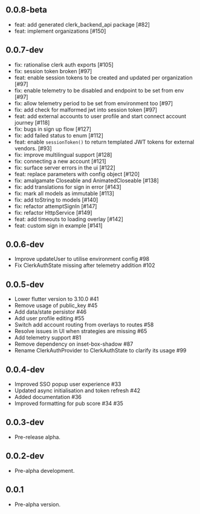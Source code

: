 ## 0.0.8-beta

* feat: add generated clerk_backend_api package [#82]
* feat: implement organizations [#150] 

## 0.0.7-dev

* fix: rationalise clerk auth exports [#105]
* fix: session token broken [#97]
* feat: enable session tokens to be created and updated per organization [#97]
* fix: enable telemetry to be disabled and endpoint to be set from env [#97]
* fix: allow telemetry period to be set from environment too [#97]
* fix: add check for malformed jwt into session token [#97]
* feat: add external accounts to user profile and start connect account journey [#118]
* fix: bugs in sign up flow [#127]
* fix: add failed status to enum [#112]
* feat: enable `sessionToken()` to return templated JWT tokens for external vendors. [#93]
* fix: improve multilingual support [#128]
* fix: connecting a new account [#121]
* fix: surface server errors in the ui [#122] 
* feat: replace parameters with config object [#120]
* fix: amalgamate Closeable and AnimatedCloseable [#138]
* fix: add translations for sign in error [#143]
* fix: mark all models as immutable [#113] 
* fix: add toString to models [#140]
* fix: refactor attemptSignIn [#147]
* fix: refactor HttpService [#149]
* feat: add timeouts to loading overlay [#142]
* feat: custom sign in example [#141]

## 0.0.6-dev

- Improve updateUser to utilise environment config #98
- Fix ClerkAuthState missing after telemetry addition #102

## 0.0.5-dev

- Lower flutter version to 3.10.0 #41
- Remove usage of public_key #45
- Add data/state persistor #46
- Add user profile editing #55
- Switch add account routing from overlays to routes #58
- Resolve issues in UI when strategies are missing #65
- Add telemetry support #81
- Remove dependency on inset-box-shadow #87
- Rename ClerkAuthProvider to ClerkAuthState to clarify its usage #99

## 0.0.4-dev

- Improved SSO popup user experience #33
- Updated async initialisation and token refresh #42
- Added documentation #36
- Improved formatting for pub score #34 #35

## 0.0.3-dev

- Pre-release alpha.

## 0.0.2-dev

- Pre-alpha development.

## 0.0.1

- Pre-alpha version.
